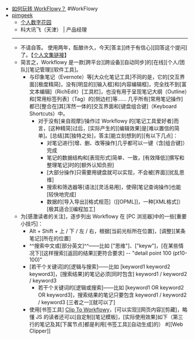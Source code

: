 - [如何玩转 WorkFlowy？](https://www.zhihu.com/question/20491194/answer/87957399) #WorkFlowy
- [pimgeek](https://www.zhihu.com/people/pimgeek)
    - [个人数字花园](https://hintsnet.com) 
    - ​科大讯飞（天津） | 产品经理
    - ---
    - 不请自答。
使用两年，酝酿许久，今天[答主][终于有信心][回答这个提问]了。【[个人文集链接](https://link.zhihu.com/?target=https%3A//hintsnet.com/pimgeek/2016/03/02/hands-on-intro-to-workflowy/)】
    - 简言之，Workflowy 是一款[跨平台][跨设备][自动同步]的[在线][个人/团队][笔记管理][软件工具]。
        - 与印象笔记（Evernote）等[大众化笔记工具]不同的是，它的[交互界面][极度精简]，没有[明显的][输入框]和[内容编辑框]，完全找不到[富文本编辑]（RichEdit）[工具栏]，也没有用于呈现笔记大纲（Outline）和[常用标签列表]（Tag）的[侧边栏]等…… 几乎所有[常用笔记操作]都已[整合在]其[浑然一体的]交互界面和[键盘组合键]（Keyboard Shortcuts）中。
            - 对于没有[亲自观摩]/操作过 Workflowy 的[笔记工具爱好者]而言，[这种精简]过后，[实际产生的][编辑效果]是[难以置信的简单]。[总结]其[独特之处]，答主[能立刻想到的][有以下几点]：
                - 对笔记进行[增、删、改等操作]几乎都可以一键（含[组合键]）完成
                - 笔记的数据结构和[表现形式]简单、一致，[有效降低][撰写和整理笔记]时的[额外认知负担]
                - [大部分操作]只需要用键盘就可以实现，不会被[界面][扰乱思维]
                - 搜索和筛选器等[语法][灵活易用]，使得[笔记查询操作]也能[较快地完成]
                - 数据的[导入导出][格式规范]（[[OPML]]，一种[XML格式]） [极其适合][编程加工]
    - 为[感激读者的关注]，逐步列出 Workflowy 在 [PC 浏览器]中的一些[重要小技巧]：
        - Alt + Shift + 上 / 下 / 左 / 右，根据[当前光标所在位置]，[调整][某条笔记][所在的位置]
        - ^^搜索中文或[部分英文]^^——比如 ["思维"]、["keyw"]，[在某些情况下][这样搜索][返回的结果][更符合要求] -- "detail point 100 (pt10-100)"
        - [若干个关键词]的[逻辑与搜索]——比如 [keyword1 keyword2 keyword3]，[搜索结果]的笔记必须[同时包含] keyword1 / keyword2 / keyword3
            - 若干个关键词的[逻辑或搜索]——比如 [keyword1 OR keyword2 OR keyword3]，搜索结果的笔记只要包含 keyword1 / keyword2 / keyword3 [三者之一][就可以了]
        - 使用[书签工具] [Clip To Workflowy](https://link.zhihu.com/?target=http%3A//pimgeek.coding.me/clip-to-workflowy/)，[可以实现][网页内容][剪藏]，略懂 JS 的读者还可以[自定制][笔记模板]，[实际使用效果]如下（第三行的笔记及其[下属节点]都是利用[书签工具][自动生成]的） #[[Web Clipper]]
